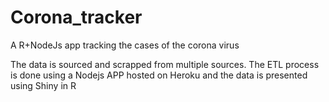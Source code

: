 # Corona_tracker
A R+NodeJs app tracking the cases of the corona virus

The data is sourced and scrapped from multiple sources. The ETL process is done using a Nodejs APP hosted on Heroku and the data is presented using Shiny in R

